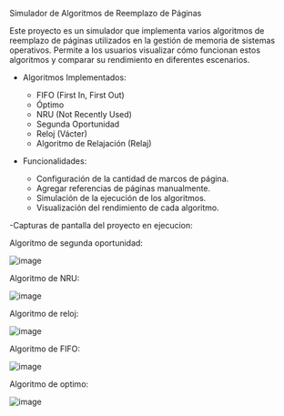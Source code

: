 Simulador de Algoritmos de Reemplazo de Páginas

Este proyecto es un simulador que implementa varios algoritmos de reemplazo de páginas utilizados en la gestión de memoria de sistemas operativos. Permite a los usuarios visualizar cómo funcionan estos algoritmos y comparar su rendimiento en diferentes escenarios.


- Algoritmos Implementados:
  - FIFO (First In, First Out)
  - Óptimo
  - NRU (Not Recently Used)
  - Segunda Oportunidad
  - Reloj (Vácter)
  - Algoritmo de Relajación (Relaj)

- Funcionalidades:
  - Configuración de la cantidad de marcos de página.
  - Agregar referencias de páginas manualmente.
  - Simulación de la ejecución de los algoritmos.
  - Visualización del rendimiento de cada algoritmo.

-Capturas de pantalla del proyecto en ejecucion: 

Algoritmo de segunda oportunidad:

![image](https://github.com/user-attachments/assets/220e6e29-3600-4536-b7fb-39da05b48692)

Algoritmo de NRU:

![image](https://github.com/user-attachments/assets/635af677-d3f0-46a4-97cd-4d07ec7c916b)

Algoritmo de reloj:

![image](https://github.com/user-attachments/assets/b0e75d25-5c23-4406-915a-ea7843f70500)

Algoritmo de FIFO:

![image](https://github.com/user-attachments/assets/b295eb23-f01e-4e2c-8387-0c42c2fb1b15)

Algoritmo de optimo:

![image](https://github.com/user-attachments/assets/c948836b-ddb6-49ca-843e-7443e5997be5)
